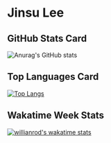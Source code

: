 # Jinsu Lee

## GitHub Stats Card
![Anurag's GitHub stats](https://github-readme-stats.vercel.app/api?username=dllee&show_icons=true&theme=dark)

## Top Languages Card
[![Top Langs](https://github-readme-stats.vercel.app/api/top-langs/?username=dllee&langs_count=8&hide=html&theme=dark&layout=compact)](https://github.com/anuraghazra/github-readme-stats)

## Wakatime Week Stats
[![willianrod's wakatime stats](https://github-readme-stats.vercel.app/api/wakatime?username=jinsu&theme=dark)](https://github.com/anuraghazra/github-readme-stats)
